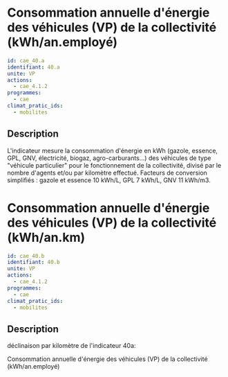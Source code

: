 # Consommation annuelle d'énergie des véhicules (VP) de la collectivité (kWh/an.employé)
```yaml
id: cae_40.a
identifiant: 40.a
unite: VP
actions:
  - cae_4.1.2
programmes:
  - cae
climat_pratic_ids:
  - mobilites
```
## Description
L'indicateur mesure la consommation d'énergie en kWh (gazole, essence, GPL, GNV, électricité, biogaz, agro-carburants...) des véhicules de type "véhicule particulier" pour le fonctionnement de la collectivité, divisé par le nombre d'agents et/ou par kilomètre effectué. Facteurs de conversion simplifiés : gazole et essence 10 kWh/L, GPL 7 kWh/L, GNV 11 kWh/m3.




# Consommation annuelle d'énergie des véhicules (VP) de la collectivité (kWh/an.km)
```yaml
id: cae_40.b
identifiant: 40.b
unite: VP
actions:
  - cae_4.1.2
programmes:
  - cae
climat_pratic_ids:
  - mobilites
```
## Description
déclinaison par kilomètre de l'indicateur 40a:

Consommation annuelle d'énergie des véhicules (VP) de la collectivité (kWh/an.employé)




